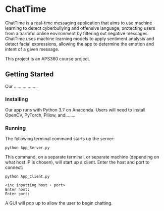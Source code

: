 # ChatTime
ChatTime is a real-time messaging application that aims to use machine learning to detect cyberbullying and offensive language, protecting users from a harmful online environment by filtering out negative messages. ChatTime uses machine learning models to apply sentiment analysis and detect facial expressions, allowing the app to determine the emotion and intent of a given message.

This project is an APS360 course project.

## Getting Started
Our ...................

### Installing
Our app runs with Python 3.7 on Anaconda. Users will need to install OpenCV, PyTorch, Pillow, and........

### Running
The following terminal command starts up the server:
```
python App_Server.py

```

This command, on a separate terminal, or separate machine (depending on what host IP is chosen), will start up a client. Enter the host and port to connect:
```
python App_Client.py

<inc inputting host + port>
Enter host: 
Enter port:
```
A GUI will pop up to allow the user to begin chatting.
